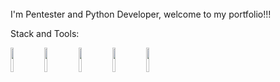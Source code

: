 <br>
I'm Pentester and Python Developer, welcome to my portfolio!!!
<br>

Stack and Tools:<br>

<code><img width="10%" src="https://www.vectorlogo.zone/logos/python/python-ar21.svg"></code>
<code><img width="10%" src="https://www.vectorlogo.zone/logos/gnu_bash/gnu_bash-ar21.svg"></code>
<code><img width="10%" src="https://www.vectorlogo.zone/logos/socketio/socketio-ar21.svg"></code>
<code><img width="10%" src="https://www.vectorlogo.zone/logos/pocoo_flask/pocoo_flask-ar21.svg"></code>
<code><img width="10%" src="https://www.vectorlogo.zone/logos/djangoproject/djangoproject-ar21.svg"></code>
<br>

<br />
